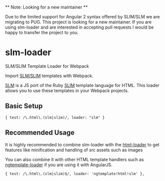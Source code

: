 ** Note: Looking for a new maintainer **

Due to the limited support for Angular 2 syntax offered by SLIM/SLM we are migrating to PUG. This project is looking for a new maintainer. If you are using slm-loader and are interested in accepting pull requests I would be happy to transfer the project to you.

# slm-loader
SLM/SLIM Template Loader for Webpack

Import [SLM/SLIM][1] templates with Webpack.

[SLM][1] is a JS port of the Ruby [SLIM][2] template language for HTML. This
loader allows you to use these templates in your Webpack projects.

## Basic Setup

```
{ test: /\.html\.(slm|slim)/, loader: "slm" }
```

## Recommended Usage

It is highly recommended to combine slm-loader with the [html-loader][3] to get
features like minification and handling of src assets such as images

You can also combine it with other HTML template handlers such as
[ngtemplate-loader][4] if you are using it with AngularJS.

```
{ test: /\.html\.(slm|slim)$/, loader: 'ngtemplate!html!slm' },
```

[1]: https://github.com/slm-lang/slm
[2]: http://slim-lang.com/
[3]: https://github.com/webpack/html-loader
[4]: https://github.com/WearyMonkey/ngtemplate-loader
